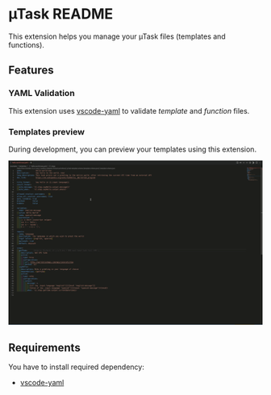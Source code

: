# µTask README

This extension helps you manage your µTask files (templates and functions).

## Features

### YAML Validation

This extension uses [vscode-yaml](https://github.com/redhat-developer/vscode-yaml) to validate *template* and *function* files.

### Templates preview

During development, you can preview your templates using this extension.

![preview](/vscode/images/preview.gif)

## Requirements

You have to install required dependency:
- [vscode-yaml](https://github.com/redhat-developer/vscode-yaml)
